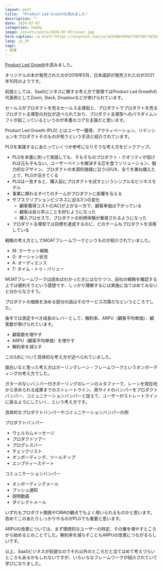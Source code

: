 ```yaml
---
layout: post
title:  "Product Led Growthを読みました"
description: ""
date: 2024-07-07
categories: hobby
image: /assets/posts/2024-07-07/cover.jpg
hero-caption: <a href="https://unsplash.com/ja/%E5%86%99%E7%9C%9F/%E5%9C%B0%E4%B8%8A%E3%81%AE%E6%A4%8D%E7%89%A9%E3%81%AE%E3%82%AF%E3%83%AD%E3%83%BC%E3%82%BA%E3%82%A2%E3%83%83%E3%83%97%E5%86%99%E7%9C%9F-vGjGvtSfys4?utm_content=creditCopyText&utm_medium=referral&utm_source=unsplash">Unsplash</a>の<a href="https://unsplash.com/ja/@jeremybishop?utm_content=creditCopyText&utm_medium=referral&utm_source=unsplash">Jeremy Bishop</a>が撮影した写真
lang: ja_JP
tags:
- 読書
---
```


[Product Led Growth](https://amzn.asia/d/00U2Ow56)を読みました。

オリジナルの本が発売されたのが2019年5月、日本語訳が発売されたのが2021年10月のようです。

前提としては、SaaSビジネスに関する考え方で冒頭ではProduct Led Growthの代表例としてZoom, Slack, Dropboxなどが挙げられています。

セールスがプロダクトを売るセールス主導型と、プロダクトでプロダクトを売るプロダクト主導型の対比が述べられており、プロダクト主導型へのパラダイムシフトが起こっているというのが本書のコアな主張だと思います。

Product Led Growth (PLG) とはユーザー獲得、アクティベーション、リテンションをプロダクトそのものが担うという手法と紹介されています。

PLGを実践するにあたっていくつか参考になりそうな考え方をピックアップ。

- PLGを本書に則って実践しても、そもそものプロダクト・クオリティが低ければ元も子もない。ユーザーペインを解決する芯を食うソリューション、魅力的なデザイン、プロダクトの本源的価値に沿うUI/UX、全てを兼ね備えた上で、PLGが活きてくる
- PLGは一見すると、購入前にプロダクトを試すというシンプルなビジネスモデル
- 事業に関わるすべてのチームがプロダクトに影響を与える
- サブスクリプションビジネスに迫る3つの変化
  - 顧客獲得コスト(CAC)が上がる一方で、顧客単価は下がっている
  - 顧客は自ら学ぶことを好むようになった
  - 購入プロセスで、プロダクトの利用体験が重視されるようになった
- プロダクト主導型では目標を達成するのに、どのチームもプロダクトを活用している

戦略の考え方としてMOATフレームワークというものが紹介されていました。

- M: マーケット戦略
- O: オーシャン状況
- A: オーディエンス
- T: タイム・トゥ・バリュー

MOATフレームワークは読めばわかったきにはなりつつ、自社の戦略を確認する上では便利そうという感想です、しっかり理解するには実施に当てはめてみないと分からなさそう。

プロダクトの価格を決める部分の話はそのサービス次第だなというところでした。

後半では測定すべき成長のレバーとして、解約率、ARPU（顧客平均単価）、顧客数が挙げられています。

- 顧客数を増やす
- ARPU（顧客平均単価）を増やす
- 解約率を減らす

この3点について具体的な考え方が述べられていました。

面白いなと思った考え方はボーリングレーン・フレームワークというオンボーディングの考え方でした。

ガターのないバンパー付きボーリングのレーンのメタファーで、レーンを現在地から求められる成果までのストレートライン、両サイドのバンパーをプロダクトバンパー、コミュニケーションバンパーと捉えて、ユーザーがストレートラインに戻るようにしていく、という考え方です。

具体的なプロダクトバンパーやコミュニケーションバンパーの例

プロダクトバンパー
- ウェルカムメッセージ
- プロダクトツアー
- プログレスバー
- チェックリスト
- オンボーディング、ツールチップ
- エンプティーステート

コミュニケーションバンパー
- オンボーディングメール
- プッシュ通知
- 説明動画
- ダイレクトメール

いずれもプロダクト開発やCRMの観点でもよく用いられるものかと思います。改めてこのあたりしっかりやるのがPLGでも重要と思います。

ARPUの改善については、まず理想的なユーザーの特定、その層を増やすところから始めるとのことでした。解約率を減らすこともARPUの改善につながるらしいです。

以上、SaaSビジネスが前提なのでそれ以外のところだと当てはめて考えづらいところもあるかもしれないですが、いろいろなフレームワークが紹介されていて学びになりました。